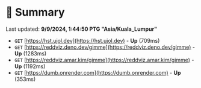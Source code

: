 # 📖 Summary
Last updated: **9/9/2024, 1:44:50 PTG "Asia/Kuala_Lumpur"**

- `GET` [https://hst.ujol.dev](https://hst.ujol.dev) - **Up** (709ms)
- `GET` [https://reddviz.deno.dev/gimme](https://reddviz.deno.dev/gimme) - **Up** (1283ms)
- `GET` [https://reddviz.amar.kim/gimme](https://reddviz.amar.kim/gimme) - **Up** (1192ms)
- `GET` [https://dumb.onrender.com](https://dumb.onrender.com) - **Up** (353ms)
